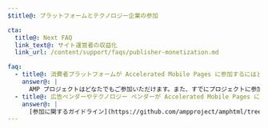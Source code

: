 ```yaml
---
$title@: プラットフォームとテクノロジー企業の参加

cta:
  title@: Next FAQ
  link_text@: サイト運営者の収益化
  link_url: /content/support/faqs/publisher-monetization.md

faq:
  - title@: 消費者プラットフォームが Accelerated Mobile Pages に参加するにはどうすればよいですか？
    answer@: |
      AMP プロジェクトはどなたでもご参加いただけます。また、すでにプロジェクトに参加しているメンバーは、この取り組みにおける消費者プラットフォームとの協働に意欲的です。Google はすでに、誰でも無償で利用できるキャッシュを公開しています。自らの環境で AMP コンテンツを表示したいと考えている消費者プラットフォームも、もちろんその対象です。まずは [GitHub](https://github.com/ampproject/amphtml/issues/new) からお問い合わせください。できるだけ早くご質問に対応いたします。
  - title@: 広告ベンダーやテクノロジー ベンダーが Accelerated Mobile Pages に参加するにはどうすればよいですか？
    answer@: |
      [参加に関するガイドライン](https://github.com/ampproject/amphtml/tree/master/3p#ads)をご確認いただき、[GitHub](https://github.com/ampproject/amphtml/issues/new) からお問い合わせください。
---
```

